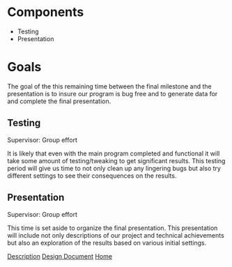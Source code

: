 # Components #

  * Testing
  * Presentation

# Goals #

The goal of the this remaining time between the final milestone and the presentation is to insure our program is bug free and to generate data for and complete the final presentation.

## Testing ##

Supervisor: Group effort

It is likely that even with the main program completed and functional it will take some amount of testing/tweaking to get significant results. This testing period will give us time to not only clean up any lingering bugs but also try different settings to see their consequences on the results.

## Presentation ##

Supervisor: Group effort

This time is set aside to organize the final presentation. This presentation will include not only descriptions of our project and technical achievements but also an exploration of the results based on various initial settings.

[Description](DDDescription.md) [Design Document](DesignDocument.md) [Home](Home.md)